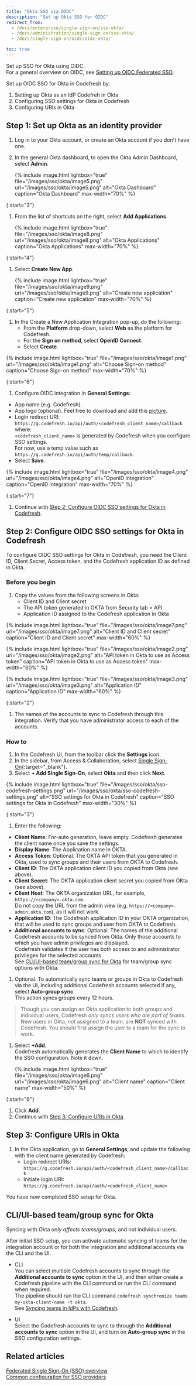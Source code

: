 ```yaml
---
title: "Okta SSO via OIDC"
description: "Set up Okta SSO for OIDC"
redirect_from:
  - /docs/enterprise/single-sign-on/sso-okta/
  - /docs/administration/single-sign-on/sso-okta/  
  - /docs/single-sign-on/oidc/oidc-okta/

toc: true
---
```

Set up SSO for Okta using OIDC.  
For a general overview on OIDC, see [Setting up OIDC Federated SSO]({{site.baseurl}}/docs/administration/single-sign-on/oidc).  


Set up OIDC SSO for Okta in Codefresh by:
1. Setting up Okta as an IdP Codefreh in Okta 
1. Configuring SSO settings for Okta in Codefresh
1. Configuring URIs in Okta

## Step 1: Set up Okta as an identity provider

1. Log in to your Okta account, or create an Okta account if you don't have one. 
1. In the general Okta dashboard, to open the Okta Admin Dashboard, select **Admin**.
   
   {% include image.html 
  lightbox="true" 
  file="/images/sso/okta/image5.png" 
  url="/images/sso/okta/image5.png"
  alt="Okta Dashboard"
  caption="Okta Dashboard"
  max-width="70%"
  %}

{:start="3"}
1. From the list of shortcuts on the right, select **Add Applications**.
   
   {% include image.html 
  lightbox="true" 
  file="/images/sso/okta/image8.png" 
  url="/images/sso/okta/image8.png"
  alt="Okta Applications"
  caption="Okta Applications"
  max-width="70%"
  %}

{:start="4"}
1. Select **Create New App**.
   
   {% include image.html 
  lightbox="true" 
  file="/images/sso/okta/image9.png" 
  url="/images/sso/okta/image9.png"
  alt="Create new application"
  caption="Create new application"
  max-width="70%"
  %}

{:start="5"}
1. In the Create a New Application Integration pop-up, do the following:
   * From the **Platform** drop-down, select **Web** as the platform for Codefresh.
   * For the **Sign on method**, select **OpenID Connect**. 
   * Select **Create**.

  {% include image.html 
  lightbox="true" 
  file="/images/sso/okta/image1.png" 
  url="/images/sso/okta/image1.png"
  alt="Choose Sign-on method"
  caption="Choose Sign-on method"
  max-width="70%"
  %}

{:start="6"}
1. Configure OIDC integration in **General Settings**:
  * App name (e.g. Codefresh).
  * App logo (optional). Feel free to download and add this [picture]({{site.baseurl}}/images/administration/sso/okta/codefresh-logo.png).
  * Login redirect URI: `https://g.codefresh.io/api/auth/<codefresh_client_name>/callback`   
    where:  
    `<codefresh_client_name>` is generated by Codefresh when you configure SSO settings.   
    For now, use a temp value such as `https://g.codefresh.io/api/auth/temp/callback`.  
  * Select **Save**.
  
  {% include image.html 
   lightbox="true" 
   file="/images/sso/okta/image4.png" 
   url="/images/sso/okta/image4.png"
   alt="OpenID integration"
   caption="OpenID integration"
   max-width="70%"
   %}

{:start="7"}
1. Continue with [Step 2: Configure OIDC SSO settings for Okta in Codefresh](#step-2-configure-oidc-sso-settings-for-okta-in-codefresh).

## Step 2: Configure OIDC SSO settings for Okta in Codefresh
To configure OIDC SSO settings for Okta in Codefresh, you need the Client ID, Client Secret, Access token, and the Codefresh application ID as defined in Okta.

### Before you begin
1. Copy the values from the following screens in Okta:
    * Client ID and Client secret
    * The API token generated in OKTA from Security tab > API
    * Application ID assigned to the Codefresh application in Okta

{% include image.html 
lightbox="true" 
file="/images/sso/okta/image7.png" 
url="/images/sso/okta/image7.png"
alt="Client ID and Client secret"
caption="Client ID and Client secret"
max-width="60%"
%}

  
{% include image.html 
lightbox="true" 
file="/images/sso/okta/image2.png" 
url="/images/sso/okta/image2.png"
alt="API token in Okta to use as Access token"
caption="API token in Okta to use as Access token"
max-width="60%"
%}

  
{% include image.html 
lightbox="true" 
file="/images/sso/okta/image3.png" 
url="/images/sso/okta/image3.png"
alt="Application ID"
caption="Application ID"
max-width="60%"
%}

{:start="2"}
1. The names of the accounts to sync to Codefresh through this integration. Verify that you have administrator access to each of the accounts.

### How to 

1. In the Codefresh UI, from the toolbar click the **Settings** icon.
1. In the sidebar, from Access & Collaboration, select [Single Sign-On](https://g.codefresh.io/2.0/account-settings/single-sign-on){:target="\_blank"}.
1. Select **+ Add Single Sign-On**, select **Okta** and then click **Next**.

{% include image.html 
lightbox="true" 
file="/images/sso/okta/sso-codefresh-settings.png" 
url="/images/sso/okta/sso-codefresh-settings.png"
alt="SSO settings for Okta in Codefresh"
caption="SSO settings for Okta in Codefresh"
max-width="30%"
%}

{:start="3"}
1. Enter the following:
  * **Client Name**: For-auto generation, leave empty. Codefresh generates the client name once you save the settings.
  * **Display Name**: The Application name in OKTA.
  * **Access Token**: Optional. The OKTA API token that you generated in Okta, used to sync groups and their users from OKTA to Codefresh.  
  * **Client ID**: The OKTA application client ID you copied from Okta (see above).
  * **Client Secret**: The OKTA application client secret you copied from OKta (see above).
  * **Client Host**: The OKTA organization URL, for example, `https://<company>.okta.com`.   
    Do not copy the URL from the admin view (e.g. `https://<company>-admin.okta.com`), as it will not work.
  * **Application ID**: The Codefresh application ID in your OKTA organization, that will be used to sync groups and user from OKTA to Codefresh.  
  * **Additional accounts to sync**: Optional. The names of the additional Codefresh accounts to be synced from Okta. Only those accounts to which you have admin privileges are displayed.  
    Codefresh validates if the user has both access to and administrator privileges for the selected accounts.  
    See [CLI/UI-based team/group sync for Okta](#cliui-based-teamgroup-sync-for-okta) for team/group sync options with Okta.
1. Optional. To automatically sync teams or groups in Okta to Codefresh via the UI, including additional Codefresh accounts selected if any, select **Auto-group sync**.  
  This action syncs groups every 12 hours. 
  > Though you can assign an Okta application to both groups and individual users, Codefresh _only syncs users who are part of teams_.   
  New users in Okta, _not_ assigned to a team, are **NOT** synced with Codefresh. You should first assign the user to a team for the sync to work.
1. Select **+Add**.  
  Codefresh automatically generates the **Client Name** to which to identify the SSO configuration.
  Note it down. 
   
   {% include image.html 
  lightbox="true" 
  file="/images/sso/okta/image6.png" 
  url="/images/sso/okta/image6.png"
  alt="Client name"
  caption="Client name"
  max-width="50%"
  %}

{:start="6"}
1. Click **Add**.
1. Continue with [Step 3: Configure URIs in Okta](#step-3-configure-uris-in-okta).

## Step 3: Configure URIs in Okta
1. In the Okta application, go to **General Settings**, and update the following with the client name generated by Codefresh:
   * Login redirect URIs: `https://g.codefresh.io/api/auth/<codefresh_client_name>/callback`
   * Initiate login URI: `https://g.codefresh.io/api/auth/<codefresh_client_name>`

You have now completed SSO setup for Okta. 

## CLI/UI-based team/group sync for Okta
Syncing with Okta _only affects teams/groups_, and not individual users.

After initial SSO setup, you can activate automatic syncing of teams for the integration account or for both the integration and additional accounts via the CLI and the UI.

* CLI  
  You can select multiple Codefresh accounts to sync through the **Additional accounts to sync** option in the UI, and then either create a Codefresh pipeline with the CLI command or run the CLI command when required.  
  The pipeline should run the CLI command `codefresh synchronize teams my-okta-client-name -t okta`.  
  See [Syncing teams in IdPs with Codefresh]({{site.baseurl}}/docs/administration/single-sign-on/team-sync/#syncing-teams-in-idps-with-codefresh).

* UI  
  Select the Codefresh accounts to sync to through the **Additional accounts to sync** option in the UI, and turn on **Auto-group sync** in the SSO configuration settings. 

 
 
## Related articles
[Federated Single Sign-On (SSO) overview]({{site.baseurl}}/docs/administration/single-sign-on/)  
[Common configuration for SSO providers]({{site.baseurl}}/docs/administration/single-sign-on/team-sync)  

